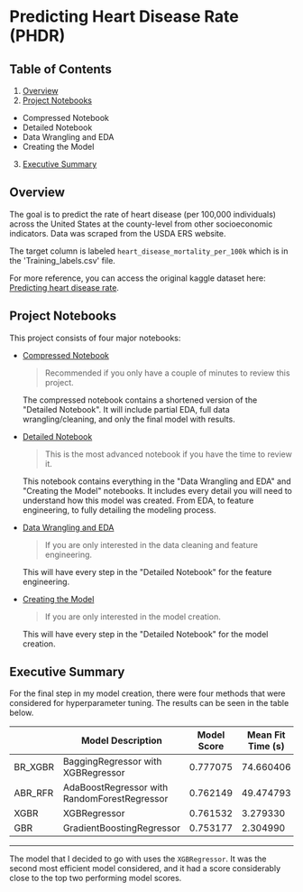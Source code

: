 # Predicting Heart Disease Rate (PHDR)

## Table of Contents
1. [Overview](#overview)
2. [Project Notebooks](#project-notebooks)
  - Compressed Notebook
  - Detailed Notebook
  - Data Wrangling and EDA
  - Creating the Model
3. [Executive Summary](#exeutive-summary)

## Overview
The goal is to predict the rate of heart disease (per 100,000 individuals) across the United States at the county-level from other socioeconomic indicators. Data was scraped from the USDA ERS website.

The target column is labeled `heart_disease_mortality_per_100k` which is in the 'Training_labels.csv' file.

For more reference, you can access the original kaggle dataset here: [Predicting heart disease rate](https://www.kaggle.com/nandvard/microsoft-data-science-capstone).

## Project Notebooks
This project consists of four major notebooks:

* [Compressed Notebook](https://github.com/samdomeier/Springboard-projects/blob/master/Predicting_Heart_Disease_Rate/PHDR_compressed_notebook.ipynb)
  > Recommended if you only have a couple of minutes to review this project.

  The compressed notebook contains a shortened version of the "Detailed Notebook". It will include partial EDA, full data wrangling/cleaning, and only the final model with results.
  
* [Detailed Notebook](https://github.com/samdomeier/Springboard-projects/blob/master/Predicting_Heart_Disease_Rate/PHDR_detailed_notebook.ipynb)
  > This is the most advanced notebook if you have the time to review it.

  This notebook contains everything in the "Data Wrangling and EDA" and "Creating the Model" notebooks. It includes every detail you will need to understand how this model was created. From EDA, to feature engineering, to fully detailing the modeling process.
  
* [Data Wrangling and EDA](https://github.com/samdomeier/Springboard-projects/blob/master/Predicting_Heart_Disease_Rate/PHDR_data_wrangling_and_EDA.ipynb)
  > If you are only interested in the data cleaning and feature engineering.

  This will have every step in the "Detailed Notebook" for the feature engineering.

* [Creating the Model](https://github.com/samdomeier/Springboard-projects/blob/master/Predicting_Heart_Disease_Rate/PHDR_creating_the_model.ipynb)
  > If you are only interested in the model creation.

  This will have every step in the "Detailed Notebook" for the model creation.

## Executive Summary
For the final step in my model creation, there were four methods that were considered for hyperparameter tuning. The results can be seen in the table below.

|  | Model Description	| Model Score	| Mean Fit Time (s)	| Std Fit Time |
| --- | --- | --- | --- | --- |
| BR_XGBR	| BaggingRegressor with XGBRegressor	| 0.777075	| 74.660406	| 0.786755 |
| ABR_RFR	| AdaBoostRegressor with RandomForestRegressor	| 0.762149	| 49.474793	| 1.124591 |
| XGBR	| XGBRegressor	| 0.761532	| 3.279330	| 0.118036 |
| GBR	| GradientBoostingRegressor	| 0.753177	| 2.304990	| 0.084161 |

---

The model that I decided to go with uses the `XGBRegressor`. It was the second most efficient model considered, and it had a score considerably close to the top two performing model scores.
